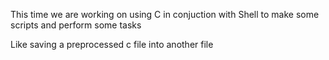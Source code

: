 

This time we are working on using C in conjuction with Shell to make some scripts and perform some tasks

Like saving a preprocessed c file into another file

